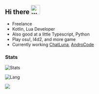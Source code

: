 ## Hi there <img alt="wave" src="https://cdn.staticaly.com/gh/MartinHeinz/MartinHeinz/master/wave.gif" width="30px">

- Freelance
- Kotlin, Lua Developer
- Also good at a little Typescript, Python
- Play osu!, l4d2, and more game
- Currently working [ChatLuna](https://github.com/ChatLunaLab), [AndroCode](https://github.com/dingyi222666/AndroCode)

### Stats

![Stats](https://github-readme-stats.vercel.app/api?username=dingyi222666&show_icons=true&icon_color=47A69E&title_color=47A69E&count_private=true)    

![Lang](https://github-readme-stats.vercel.app/api/top-langs/?username=dingyi222666&layout=compact&title_color=47A69E&hide=html,css,c,c%2B%2B)   

![](https://komarev.com/ghpvc/?username=dingyi222666)  
